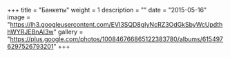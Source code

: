 +++
title = "Банкеты"
weight = 1
description = ""
date = "2015-05-16"
image = "https://lh3.googleusercontent.com/EVI3SQD8gIyNcRZ3OdGkSbyWcUpdthhWYRJEBnAI3w"
gallery = "https://plus.google.com/photos/100846766865122383780/albums/6154976297526793201"
+++
